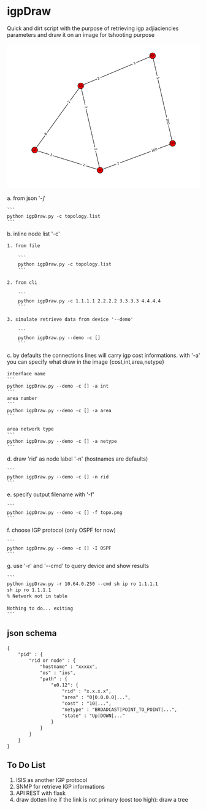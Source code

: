 # igpDraw

Quick and dirt script with the purpose of retrieving igp adjiaciencies parameters and draw it on an image for tshooting purpose

![alt tag](https://github.com/mft3000/igpDraw/blob/master/ospf_doc.png)

a. from json '-j'

	```
	python igpDraw.py -c topology.list
	```

b. inline node list '-c'

	1. from file

		```
		python igpDraw.py -c topology.list
		```

	2. from cli

		```
		python igpDraw.py -c 1.1.1.1 2.2.2.2 3.3.3.3 4.4.4.4
		```

	3. simulate retrieve data from device '--demo'

		```
		python igpDraw.py --demo -c []
		```

c. by defaults the connections lines will carry igp cost informations. with '-a' you can specify what draw in the image {cost,int,area,netype}

	interface name
	```
	python igpDraw.py --demo -c [] -a int
	```
	area number
	```
	python igpDraw.py --demo -c [] -a area
	```

	area network type 
	```
	python igpDraw.py --demo -c [] -a netype
	```

d. draw 'rid' as node label '-n' (hostnames are defaults)

	```
	python igpDraw.py --demo -c [] -n rid
	```

e. specify output filename with '-f'

	```
	python igpDraw.py --demo -c [] -f topo.png
	```

f. choose IGP protocol (only OSPF for now)

	```
	python igpDraw.py --demo -c [] -I OSPF
	```

g. use '-r' and '--cmd' to query device and show results

	```
	python igpDraw.py -r 10.64.0.250 --cmd sh ip ro 1.1.1.1
	sh ip ro 1.1.1.1
	% Network not in table

	Nothing to do... exiting
	```

## json schema
```
{
	"pid" : {
		"rid or node" : {
			"hostname" : "xxxxx", 
			"os" : "ios",
			"path" : {
				"e0.12": {
					"rid" : "x.x.x.x", 
					"area" : "0|0.0.0.0|...",
					"cost" : "10|...",
					"netype" : "BROADCAST|POINT_TO_POINT|...",
					"state" : "Up|DOWN|..."
				}
			}
		}
	}
}
```
## To Do List

1. ISIS as another IGP protocol
2. SNMP for retrieve IGP informations
3. API REST with flask
4. draw dotten line if the link is not primary (cost too high): draw a tree

